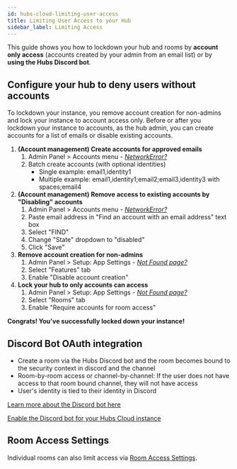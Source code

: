 ```yaml
---
id: hubs-cloud-limiting-user-access
title: Limiting User Access to your Hub
sidebar_label: Limiting Access
---
```


This guide shows you how to lockdown your hub and rooms by **account only access** (accounts created by your admin from an email list) or by **using the Hubs Discord bot**.

## Configure your hub to deny users without accounts

To lockdown your instance, you remove account creation for non-admins and lock your instance to account access only. Before or after you lockdown your instance to accounts, as the hub admin, you can create accounts for a list of emails or disable existing accounts.

1. **(Account management) Create accounts for approved emails**
   1. Admin Panel > Accounts menu - [_NetworkError?_](./hubs-cloud-aws-troubleshooting.md#in-my-hubs-admin-panel-i-see-networkerror-or-not-found-page-or-no-data-populates-in-any-of-the-admin-menus)
   2. Batch create accounts (with optional identities)
      - Single example: email1,identity1
      - Multiple example: email1,identity1;email2;email3,identity3 with spaces;email4
2. **(Account management) Remove access to existing accounts by "Disabling" accounts**
   1. Admin Panel > Accounts menu - [_NetworkError?_](./hubs-cloud-aws-troubleshooting.md#in-my-hubs-admin-panel-i-see-networkerror-or-not-found-page-or-no-data-populates-in-any-of-the-admin-menus)
   2. Paste email address in "Find an account with an email address" text box
   3. Select "FIND"
   4. Change "State" dropdown to "disabled"
   5. Click "Save"
3. **Remove account creation for non-admins**
   1. Admin Panel > Setup: App Settings - [_Not Found page?_](./hubs-cloud-aws-troubleshooting.md#in-my-hubs-admin-panel-i-see-networkerror-or-not-found-page-or-no-data-populates-in-any-of-the-admin-menus)
   2. Select "Features" tab
   3. Enable "Disable account creation"
4. **Lock your hub to only accounts can access**
   1. Admin Panel > Setup: App Settings - [_Not Found page?_](./hubs-cloud-aws-troubleshooting.md#in-my-hubs-admin-panel-i-see-networkerror-or-not-found-page-or-no-data-populates-in-any-of-the-admin-menus)
   2. Select "Rooms" tab
   3. Enable "Require accounts for room access"

**Congrats! You've successfully locked down your instance!**

## Discord Bot OAuth integration

- Create a room via the Hubs Discord bot and the room becomes bound to the security context in discord and the channel
- Room-by-room access or channel-by-channel: If the user does not have access to that room bound channel, they will not have access
- User's identity is tied to their identity in Discord

[Learn more about the Discord bot here](./hubs-discord-bot.md)

[Enable the Discord bot for your Hubs Cloud instance](./hubs-cloud-discord-bot.md)

## Room Access Settings

Individual rooms can also limit access via [Room Access Settings](./hubs-room-settings.md#room-access).
